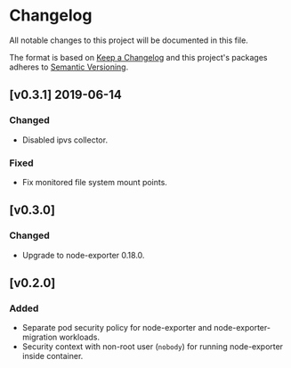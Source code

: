 # Changelog

All notable changes to this project will be documented in this file.

The format is based on [Keep a Changelog](http://keepachangelog.com/en/1.0.0/)
and this project's packages adheres to [Semantic Versioning](http://semver.org/spec/v2.0.0.html).

## [v0.3.1] 2019-06-14

### Changed

- Disabled ipvs collector.

### Fixed

- Fix monitored file system mount points.

## [v0.3.0]

### Changed

- Upgrade to node-exporter 0.18.0.

## [v0.2.0]

### Added

- Separate pod security policy for node-exporter and node-exporter-migration workloads.
- Security context with non-root user (`nobody`) for running node-exporter inside container.

[Unreleased]: https://github.com/giantswarm/kubernetes-node-exporter/compare/v0.3.1...HEAD
[0.1.1]: https://github.com/giantswarm/kubernetes-node-exporter/releases/tag/v0.3.0
[0.1.0]: https://github.com/giantswarm/kubernetes-node-exporter/releases/tag/v0.2.0
